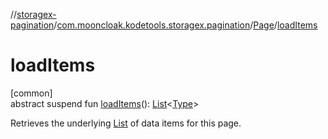 //[storagex-pagination](../../../index.md)/[com.mooncloak.kodetools.storagex.pagination](../index.md)/[Page](index.md)/[loadItems](load-items.md)

# loadItems

[common]\
abstract suspend fun [loadItems](load-items.md)(): [List](https://kotlinlang.org/api/latest/jvm/stdlib/kotlin.collections/-list/index.html)&lt;[Type](index.md)&gt;

Retrieves the underlying [List](https://kotlinlang.org/api/latest/jvm/stdlib/kotlin.collections/-list/index.html) of data items for this page.
